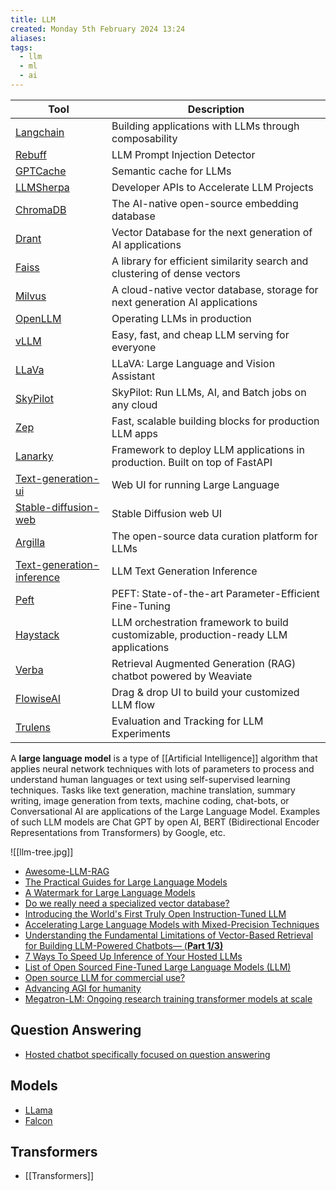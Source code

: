 ```yaml
---
title: LLM
created: Monday 5th February 2024 13:24
aliases: 
tags:
  - llm
  - ml
  - ai
---
```

| Tool                                                                                  | Description                                                                          |
| ------------------------------------------------------------------------------------- | ------------------------------------------------------------------------------------ |
| [Langchain](https://github.com/hwchase17/langchain)                                   | Building applications with LLMs through composability                                |
| [Rebuff](https://github.com/woop/rebuff)                                              | LLM Prompt Injection Detector                                                        |
| [GPTCache](https://github.com/zilliztech/GPTCache)                                    | Semantic cache for LLMs                                                              |
| [LLMSherpa](https://github.com/nlmatics/llmsherpa)                                    | Developer APIs to Accelerate LLM Projects                                            |
| [ChromaDB](https://github.com/chroma-core/chroma)                                     | The AI-native open-source embedding database                                         |
| [Drant](https://github.com/qdrant/qdrant)                                             | Vector Database for the next generation of AI applications                           |
| [Faiss](https://github.com/facebookresearch/faiss)                                    | A library for efficient similarity search and clustering of dense vectors            |
| [Milvus](https://github.com/milvus-io/milvus)                                         | A cloud-native vector database, storage for next generation AI applications          |
| [OpenLLM](https://github.com/bentoml/OpenLLM)                                         | Operating LLMs in production                                                         |
| [vLLM](https://github.com/vllm-project/vllm)                                          | Easy, fast, and cheap LLM serving for everyone                                       |
| [LLaVa](https://github.com/haotian-liu/LLaVA)                                         | LLaVA: Large Language and Vision Assistant                                           |
| [SkyPilot](https://github.com/skypilot-org/skypilot)                                  | SkyPilot: Run LLMs, AI, and Batch jobs on any cloud                                  |
| [Zep](https://github.com/getzep/zep)                                                  | Fast, scalable building blocks for production LLM apps                               |
| [Lanarky](https://github.com/ajndkr/lanarky)                                          | Framework to deploy LLM applications in production. Built on top of FastAPI          |
| [Text-generation-ui](https://github.com/oobabooga/text-generation-webui)              | Web UI for running Large Language                                                    |
| [Stable-diffusion-web](https://github.com/AUTOMATIC1111/stable-diffusion-webui)       | Stable Diffusion web UI                                                              |
| [Argilla](https://github.com/argilla-io/argilla)                                      | The open-source data curation platform for LLMs                                      |
| [Text-generation-inference](https://github.com/huggingface/text-generation-inference) | LLM Text Generation Inference                                                        |
| [Peft](https://pypi.org/project/peft/)                                                | PEFT: State-of-the-art Parameter-Efficient Fine-Tuning                               |
| [Haystack](https://haystack.deepset.ai/)                                              | LLM orchestration framework to build customizable, production-ready LLM applications |
| [Verba](https://github.com/weaviate/Verba)                                            | Retrieval Augmented Generation (RAG) chatbot powered by Weaviate                     |
| [FlowiseAI](https://github.com/FlowiseAI/Flowise)                                     | Drag & drop UI to build your customized LLM flow                                     |
| [Trulens](https://github.com/truera/trulens)                                                                                      | Evaluation and Tracking for LLM Experiments                                                                                     |

A **large language model** is a type of [[Artificial Intelligence]] algorithm that applies neural network techniques with lots of parameters to process and understand human languages or text using self-supervised learning techniques. Tasks like text generation, machine translation, summary writing, image generation from texts, machine coding, chat-bots, or Conversational AI are applications of the Large Language Model. Examples of such LLM models are Chat GPT by open AI, BERT (Bidirectional Encoder Representations from Transformers) by Google, etc.


![[llm-tree.jpg]]

- [Awesome-LLM-RAG](https://github.com/jxzhangjhu/Awesome-LLM-RAG)
- [The Practical Guides for Large Language Models](https://github.com/Mooler0410/LLMsPracticalGuide)
- [A Watermark for Large Language Models](https://github.com/jwkirchenbauer/lm-watermarking)
- [Do we really need a specialized vector database?](https://modelz.ai/blog/pgvector)
- [Introducing the World's First Truly Open Instruction-Tuned LLM](https://www.databricks.com/blog/2023/04/12/dolly-first-open-commercially-viable-instruction-tuned-llm)
- [Accelerating Large Language Models with Mixed-Precision Techniques](https://lightning.ai/pages/community/tutorial/accelerating-large-language-models-with-mixed-precision-techniques/)
- [Understanding the Fundamental Limitations of Vector-Based Retrieval for Building LLM-Powered Chatbots— (**Part 1/3)**](https://medium.com/thirdai-blog/understanding-the-fundamental-limitations-of-vector-based-retrieval-for-building-llm-powered-48bb7b5a57b3)
- [7 Ways To Speed Up Inference of Your Hosted LLMs](https://betterprogramming.pub/speed-up-llm-inference-83653aa24c47)
- [List of Open Sourced Fine-Tuned Large Language Models (LLM)](https://medium.com/geekculture/list-of-open-sourced-fine-tuned-large-language-models-llm-8d95a2e0dc76)
- [Open source LLM for commercial use?](https://news.ycombinator.com/item?id=35512338)
- [Advancing AGI for humanity](https://thegenerality.com/agi/index.html)
- [Megatron-LM: Ongoing research training transformer models at scale](https://github.com/NVIDIA/Megatron-LM)
## Question Answering

- [Hosted chatbot specifically focused on question answering](https://github.com/hwchase17/chat-langchain)
## Models

- [LLama](https://github.com/facebookresearch/llama)
- [Falcon](https://github.com/Sentdex/Falcon-LLM/)
## Transformers

- [[Transformers]]
